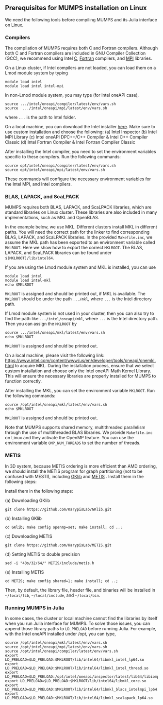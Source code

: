 ## Prerequisites for MUMPS installation on Linux

We need the following tools before compiling MUMPS and its Julia interface on Linux.

### Compilers 

The compilation of MUMPS requires both C and Fortran compilers. Although both C and Fortran compilers are included in GNU Compiler Collection (GCC), we recommend using Intel [C](https://www.intel.com/content/www/us/en/developer/tools/oneapi/dpc-compiler.html#gs.gtmcma), [Fortran](https://www.intel.com/content/www/us/en/developer/tools/oneapi/fortran-compiler.html#gs.gtma2f) compilers, and [MPI](https://www.intel.com/content/www/us/en/developer/tools/oneapi/mpi-library.html#gs.gtmtr3) libraries.

On a Linux cluster, if Intel compilers are not loaded, you can load them on a Lmod module system by typing
```shell
module load intel
module load intel intel-mpi
```
In non-Lmod module system, you may type (for Intel oneAPI case),
```shell
source .../intel/oneapi/compiler/latest/env/vars.sh
source  .../intel/oneapi/mpi/latest/env/vars.sh
```
where `...` is the path to Intel folder.



On a local machine, you can download the Intel installer [here](https://www.intel.com/content/www/us/en/developer/tools/oneapi/hpc-toolkit.html). Make sure to use custom installation and choose the following: 
	(a) Intel Inspector
	(b) Intel MPI Library
	(c) Intel oneAPI DPC++/C++ Compiler \& Intel C++ Compiler Classic
	(d) Intel Fortran Compiler \& Intel Fortran Compiler Classic        

After installing the Intel compiler, you need to set the environment variables specific to these compilers. Run the following commands:

```shell
source opt/intel/oneapi/compiler/latest/env/vars.sh
source opt/intel/oneapi/mpi/latest/env/vars.sh
```

These commands will configure the necessary environment variables for the Intel MPI, and Intel compilers.

### BLAS, LAPACK, and ScaLPACK

MUMPS requires both BLAS, LAPACK, and ScaLPACK libraries, which are standard libraries on Linux cluster. These libraries are also included in many implementations, such as MKL and OpenBLAS. 

In the example below, we use MKL. Different clusters install MKL in different paths. You will need the correct path for the linker to find corresponding BLAS, LAPACK, and ScaLPACK libraries. In the provided `Makefile.inc`, we assume the MKL path has been exported to an environment variable called `MKLROOT`. Here we show how to export the correct `MKLROOT`. The BLAS, LAPACK, and ScaLPACK libraries can be found under `$(MKLROOT)/lib/intel64`. 

If you are using the Lmod module system and MKL is installed, you can use 

```shell
module load intel
module load intel-mkl
echo $MKLROOT
```

`MKLROOT`  is assigned and should be printed out, if MKL is available. The `MKLROOT` should be under the path `.../mkl`, where `...` is the Intel directory path.

If Lmod module system is not used in your cluster, then you can also try to find the path like `.../intel/oneapi/mkl`, where `...` is the Intel directory path. Then you can assign the `MKLROOT` by 

```shell
source .../intel/oneapi/mkl/latest/env/vars.sh
echo $MKLROOT
```

`MKLROOT`  is assigned and should be printed out.

On a local machine, please visit the following link: https://www.intel.com/content/www/us/en/developer/tools/oneapi/onemkl.html to acquire MKL. During the installation process, ensure that we select custom installation and choose only the Intel oneAPI Math Kernel Library. This will ensure the necessary libraries are properly installed for MUMPS to function correctly.

After installing the MKL, you can set the environment variable `MKLROOT`. Run the following commands:

```shell
source /opt/intel/oneapi/mkl/latest/env/vars.sh
echo $MKLROOT
```

`MKLROOT`  is assigned and should be printed out.



Note that MUMPS supports shared memory, multithreaded parallelism through the use of multithreaded
BLAS libraries. We provide `Makefile.inc` on Linux and they activate the OpenMP feature. You can use the environment variable `OMP_NUM_THREADS` to set the number of threads.

### METIS

In 3D system, because METIS ordering is more efficient than AMD ordering, we should install the METIS program for graph partitioning (not to be confused with MESTI), including [GKlib](https://github.com/KarypisLab/GKlib) and [METIS](https://github.com/KarypisLab/METIS) . Install them in the following steps:

Install them in the following steps:

(a) Downloading GKlib

```shell
git clone https://github.com/KarypisLab/GKlib.git
```

(b) Installing GKlib

```shell
cd GKlib; make config openmp=set; make install; cd ..;
```

(c) Downloading METIS

```shell
git clone https://github.com/KarypisLab/METIS.git
```

(d) Setting METIS to double precision

```shell
sed -i "43s/32/64/" METIS/include/metis.h
```

(e) Installing METIS

```shell
cd METIS; make config shared=1; make install; cd ..;
```

Then, by default, the library file, header file, and binaries will be installed in `~/local/lib`, `~/local/include`, and `~/local/bin`.

### Running MUMPS in Julia

In some cases, the cluster or local machine cannot find the libraries by itself when you run Julia interface for MUMPS. To solve those issues, you can append those library paths to `LD_PRELOAD` before running Julia. For example, with the Intel oneAPI installed under /opt, you can type,

```shell
source /opt/intel/oneapi/mkl/latest/env/vars.sh
source /opt/intel/oneapi/mpi/latest/env/vars.sh
source /opt/intel/oneapi/compiler/latest/env/vars.sh
export LD_PRELOAD=$LD_PRELOAD:$MKLROOT/lib/intel64/libmkl_intel_lp64.so
export LD_PRELOAD=$LD_PRELOAD:$MKLROOT/lib/intel64/libmkl_intel_thread.so
export LD_PRELOAD=$LD_PRELOAD:/opt/intel/oneapi/inspector/latest/lib64/libiomp5.so
export LD_PRELOAD=$LD_PRELOAD:$MKLROOT/lib/intel64/libmkl_core.so
export LD_PRELOAD=$LD_PRELOAD:$MKLROOT/lib/intel64/libmkl_blacs_intelmpi_lp64.so
export LD_PRELOAD=$LD_PRELOAD:$MKLROOT/lib/intel64/libmkl_scalapack_lp64.so
```



